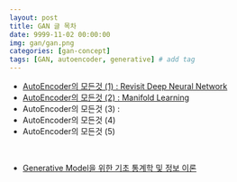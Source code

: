 ```yaml
---
layout: post
title: GAN 글 목차
date: 9999-11-02 00:00:00
img: gan/gan.png
categories: [gan-concept] 
tags: [GAN, autoencoder, generative] # add tag
---
```


- [AutoEncoder의 모든것 (1) : Revisit Deep Neural Network](https://gaussian37.github.io/gan-concept-autoencoder1/)
- [AutoEncoder의 모든것 (2) : Manifold Learning](https://gaussian37.github.io/gan-concept-autoencoder2/)
- AutoEncoder의 모든것 (3) : 
- AutoEncoder의 모든것 (4)
- AutoEncoder의 모든것 (5)

<br>

- [Generative Model을 위한 기초 통계학 및 정보 이론](https://gaussian37.github.io/gan-concept-probability_information/)
